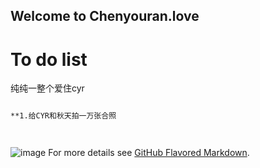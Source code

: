 ## Welcome to Chenyouran.love



# To do list

纯纯一整个爱住cyr

```markdown

**1.给CYR和秋天拍一万张合照




```

![image](https://files-1301296030.cos.ap-chengdu.myqcloud.com/uploads/2021/11/02/o_1fje5k5uu1dldh458p31q07r6rd.jpeg)
For more details see [GitHub Flavored Markdown](https://guides.github.com/features/mastering-markdown/).
